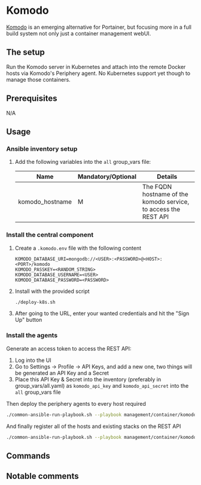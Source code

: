 # Komodo

[Komodo](https://komo.do/) is an emerging alternative for Portainer, but focusing more in a full build system not only just a container management webUI.

## The setup

Run the Komodo server in Kubernetes and attach into the remote Docker hosts via Komodo's Periphery agent. No Kubernetes support yet though to manage those containers.

## Prerequisites

N/A

## Usage

### Ansible inventory setup

1. Add the following variables into the `all` group_vars file:

    | Name | Mandatory/Optional | Details |
    |------|--------------------|---------|
    |komodo_hostname|M|The FQDN hostname of the komodo service, to access the REST API|

### Install the central component

1. Create a `.komodo.env` file with the following content

    ```env
    KOMODO_DATABASE_URI=mongodb://<USER>:<PASSWORD>@<HOST>:<PORT>/komodo
    KOMODO_PASSKEY=<RANDOM_STRING>
    KOMODO_DATABASE_USERNAME=<USER>
    KOMODO_DATABASE_PASSWORD=<PASSWORD>
    ```

2. Install with the provided script

    ```bash
    ./deploy-k8s.sh
    ```

3. After going to the URL, enter your wanted credentials and hit the "Sign Up" button

### Install the agents

Generate an access token to access the REST API:

1. Log into the UI
2. Go to Settings -> Profile -> API Keys, and add a new one, two things will be generated an API Key and a Secret
3. Place this API Key & Secret into the inventory (preferably in group_vars/all.yaml) as `komodo_api_key` and `komodo_api_secret` into the `all` group_vars file

Then deploy the periphery agents to every host required

```bash
./common-ansible-run-playbook.sh --playbook management/container/komodo/deploy-komodo-periphery.yaml --no-check
```

And finally register all of the hosts and existing stacks on the REST API

```bash
./common-ansible-run-playbook.sh --playbook management/container/komodo/configure-komodo.yaml --no-check
```

## Commands

## Notable comments
